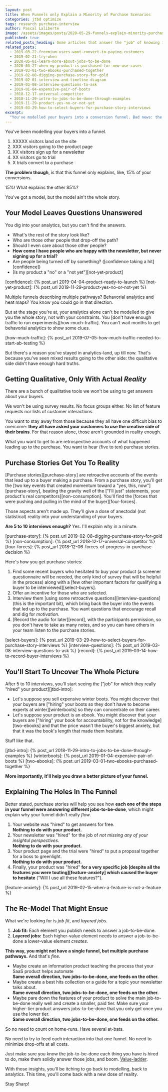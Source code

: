 ```yaml
---
layout: post
title: When Funnels only Explain a Minority of Purchase Scenarios
categories: jtbd optimize
tags: research purchase-interview
author: Pascal Laliberté
image: /assets/images/posts/2020-05-29-funnels-explain-minority-purchase-scenarios.jpg
published: true
related_posts_heading: Some articles that answer the "job" of knowing if this approach is legit
related_posts:
  - 2019-03-22-freemium-users-wont-convert-to-paying-customers
  - 2019-02-21-try-when
  - 2020-05-01-learn-more-about-jobs-to-be-done
  - 2020-03-27-when-my-product-is-purchased-for-new-use-cases
  - 2019-03-01-two-ebooks-purchased-together
  - 2019-02-08-digging-purchase-story-for-gold
  - 2019-02-01-interview-and-timeline-diagram
  - 2019-03-08-interview-questions-to-ask
  - 2019-01-04-expensive-pair-of-boots
  - 2018-12-17-universal-competitor
  - 2018-11-29-intro-to-jobs-to-be-done-through-examples
  - 2019-11-29-product-yes-no-or-not-yet
  - 2019-03-29-how-to-select-buyers-for-purchase-story-interviews
excerpt:
  "You've modelled your buyers into a conversion funnel. Bad news: the funnel can't account for 85% of sales. People are taking different journeys to your product. Let's get qualitative, but steeped in reality."
---
```


You've been modelling your buyers into a funnel.

1. XXXXX visitors land on the site
1. XXX visitors going to the product page
1. XX visitors sign up for a newsletter
1. XX visitors go to trial
1. X trials convert to a purchase

**The problem though**, is that this funnel only explains, like, 15% of your conversions.

15%! What explains the other 85%?

You've got a model, but the model ain't the whole story.

## Your Model Leaves Questions Unanswered

You dig into your analytics, but you can't find the answers.

* What's the rest of the story look like?
* Who are those other people that drop-off the path?
* Should I even care about those other people?
* **How come I have people who are happy with the newsletter, but never signing up for a trial?**
* Are people being turned off by something? ([confidence taking a hit][confidence])
* [Is my product a "no" or a "not yet"][not-yet-product]

[confidence]: {% post_url 2019-04-04-product-ready-to-launch %}
[not-yet-product]: {% post_url 2019-11-29-product-yes-no-or-not-yet %}

Multiple funnels describing multiple pathways? Behavorial analytics and heat maps? You know you could go in that direction.

But at the stage you're at, your analytics alone can't be modelled to give you the whole story, not with your constraints. You [don't have enough traffic to run experiments][how-much-traffic]. You can't wait months to get behavorial analytics to show some clues.

[how-much-traffic]: {% post_url 2019-07-05-how-much-traffic-needed-to-start-ab-testing %}

But there's a reason you've stayed in analytics-land, up till now. That's because you've seen mixed results going to the other side: the qualitative side didn't have enough hard truths.

## Getting Qualitative, Only With Actual _Reality_

There are a bunch of qualitative tools we won't be using to get answers about your buyers.

We won't be using survey results. No focus groups either. No list of feature requests nor lists of customer interactions. 

You want to stay away from those because they all have one difficult bias to overcome: **they all have asked your customers to use the creative side of their brains**. For that reason alone, those aren't grounded in reality enough.

What you want to get to are retrospective accounts of what happened leading up to the purchase. You want to hear (five to ten) purchase stories.

## Purchase Stories Get You To Reality

[Purchase stories][purchase-story] are retroactive accounts of the events that lead up to a buyer making a purchase. From a purchase story, you'll get the [two key events that created momentum toward a "yes, this, now"][purchase-story], beating the gravity well of the ["I'll just" statements, your product's real competitors][non-consumption]. You'll find the [forces that were pushing and pulling in the mind of the buyer][four-forces].

Those aspects aren't made up. They'll give a dose of anectodal (not statistical) reality into your understanding of your buyers.

**Are 5 to 10 interviews enough?** Yes. I'll explain why in a minute.

[purchase-story]: {% post_url 2019-02-08-digging-purchase-story-for-gold %}
[non-consumption]: {% post_url 2018-12-17-universal-competitor %}
[four-forces]: {% post_url 2018-12-06-forces-of-progress-in-purchase-decision %}

Here's how you get purchase stories:

1. Find some recent buyers who hesitated to buy your product (a screener questionnaire will be needed, the only kind of survey that will be helpful in the process) along with a [few other important factors for qualifying a buyer to be interviewed][select-buyers].
2. Offer an incentive for those who are selected.
3. Interview them [using some retroactive questions][interview-questions] (this is the important bit), which bring back the buyer into the events that led up to the purchase. You want questions that encourage recall and dig for _motivation_.
4. [Record the audio for later][record], with the participants permission, so you don't have to take as many notes, and so you can have others in your team listen to the purchase stories.

[select-buyers]: {% post_url 2019-03-29-how-to-select-buyers-for-purchase-story-interviews %}
[interview-questions]: {% post_url 2019-03-08-interview-questions-to-ask %}
[record]: {% post_url 2019-03-14-how-to-record-buyer-interviews %}

## You'll Start To Uncover The Whole Picture

After 5 to 10 interviews, you'll start seeing the ["job" for which they really "hired" your product][jtbd-intro]:

* Let's suppose you sell expensive winter boots. You might discover that your buyers are ["hiring" your boots so they don't have to become experts at winter][winterboots] so they can concentrate on their career.
* Let's suppose your product is an ebook. You might discover that your buyers are ["hiring" your book for accountability, not for the knowledge][two-ebooks] and that the price wasn't the buyer's biggest anxiety, but that it was the book's length that made them hesitate.

Stuff like that.

[jtbd-intro]: {% post_url 2018-11-29-intro-to-jobs-to-be-done-through-examples %}
[winterboots]: {% post_url 2019-01-04-expensive-pair-of-boots %}
[two-ebooks]: {% post_url 2019-03-01-two-ebooks-purchased-together %}

**More importantly, it'll help you draw a better picture of your funnel.**

## Explaining The Holes In The Funnel

Better stated, purchase stories will help you see how **each one of the steps in your funnel were answering different jobs-to-be-done**, which might explain why your funnel didn't really _flow_.

1. Your website was "hired" to get answers for free.<br>**Nothing to do with your product.**
1. Your newsletter was "hired" for the job of _not missing any of your insightul perspectives_.<br>**Nothing to do with your product.**
1. Your product page and the trial were "hired" to put a proposal together for a boss to greenlight.<br>**Nothing to do with your product.**
1. Finally, your product was "hired" **for a very specific job [despite all the features you were touting][feature-anxiety] which caused the buyer to hesitate** ("Will I use all these features?").

[feature-anxiety]: {% post_url 2019-02-15-when-a-feature-is-not-a-feature %}

## The Re-Model That Might Ensue

What we're looking for is _job fit_, and _layered jobs_.

1. **Job fit:** Each element you publish needs to answer a job-to-be-done.
2. **Layered jobs:** Each higher-value element needs to answer a job-to-be-done a lower-value element _creates_.

**This way, you might not have a single funnel, but multiple purchase pathways.** And that's _fine_.

* Maybe create an information product teaching the process that your SaaS product helps automate<br>**Same overall direction, two jobs-to-be-done, one feeds on the other.**
* Maybe create a best hits collection or a guide for a topic your newsletter talks about.<br>**Same overall direction, two jobs-to-be-done, one feeds on the other.**
* Maybe pare down the features of your product to solve the main job-to-be-done really well and create a smaller, paid tier. Make sure your higher-tier product answers jobs-to-be-done that you only get once you use the lower tier.<br>**Same overall direction, two jobs-to-be-done, one feeds on the other.**

So no need to count on home-runs. Have several at-bats.

No need to try to feed each interaction into that one funnel. No need to minimize drop-offs at all costs.

Just make sure you know the job-to-be-done each thing you have is hired to do, make them solidly answer those jobs, and boom. [Value-ladder](/value-ladders).

With those insights, you'll be itching to go back to modelling, back to analytics. This time, you'll come back with a new dose of reality.

Stay Sharp!
